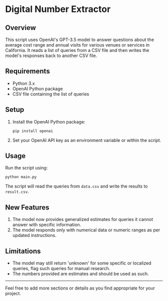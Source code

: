 # Digital Number Extractor

## Overview
This script uses OpenAI's GPT-3.5 model to answer questions about the average cost range and annual visits for various venues or services in California. It reads a list of queries from a CSV file and then writes the model's responses back to another CSV file.

## Requirements
- Python 3.x
- OpenAI Python package
- CSV file containing the list of queries

## Setup
1. Install the OpenAI Python package:  
   ```
   pip install openai
   ```

2. Set your OpenAI API key as an environment variable or within the script.

## Usage
Run the script using:
```
python main.py
```
The script will read the queries from `data.csv` and write the results to `result.csv`.

## New Features
1. The model now provides generalized estimates for queries it cannot answer with specific information.  
2. The model responds only with numerical data or numeric ranges as per updated instructions.

## Limitations
- The model may still return 'unknown' for some specific or localized queries, flag such queries for manual research.
- The numbers provided are estimates and should be used as such.

---

Feel free to add more sections or details as you find appropriate for your project.